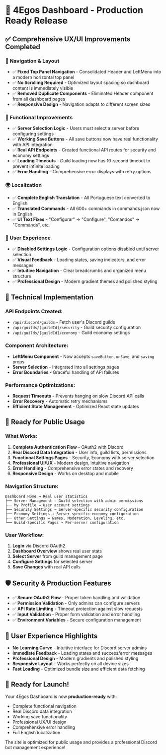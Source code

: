 # 🎉 4Egos Dashboard - Production Ready Release

## ✅ Comprehensive UX/UI Improvements Completed

### 🚀 **Navigation & Layout**
- ✅ **Fixed Top Panel Navigation** - Consolidated Header and LeftMenu into a modern horizontal top panel
- ✅ **No Scrolling Required** - Optimized layout spacing so dashboard content is immediately visible
- ✅ **Removed Duplicate Components** - Eliminated Header component from all dashboard pages
- ✅ **Responsive Design** - Navigation adapts to different screen sizes

### 🔧 **Functional Improvements**
- ✅ **Server Selection Logic** - Users must select a server before configuring settings
- ✅ **Working Save Buttons** - All save buttons now have real functionality with API integration
- ✅ **Real API Endpoints** - Created functional API routes for security and economy settings
- ✅ **Loading Timeouts** - Guild loading now has 10-second timeout to prevent infinite loading
- ✅ **Error Handling** - Comprehensive error displays with retry options

### 🌍 **Localization**
- ✅ **Complete English Translation** - All Portuguese text converted to English
- ✅ **Translated Commands** - All 600+ commands in commands.json now in English
- ✅ **UI Text Fixes** - "Configurar" → "Configure", "Comandos" → "Commands", etc.

### 🎨 **User Experience**
- ✅ **Disabled Settings Logic** - Configuration options disabled until server selection
- ✅ **Visual Feedback** - Loading states, saving indicators, and error messages
- ✅ **Intuitive Navigation** - Clear breadcrumbs and organized menu structure
- ✅ **Professional Design** - Modern gradient themes and polished styling

## 🔧 **Technical Implementation**

### **API Endpoints Created:**
- `/api/discord/guilds` - Fetch user's Discord guilds
- `/api/guilds/[guildId]/security` - Guild security configuration
- `/api/guilds/[guildId]/economy` - Guild economy settings

### **Component Architecture:**
- **LeftMenu Component** - Now accepts `saveButton`, `onSave`, and `saving` props
- **Server Selection** - Integrated into all settings pages
- **Error Boundaries** - Graceful handling of API failures

### **Performance Optimizations:**
- **Request Timeouts** - Prevents hanging on slow Discord API calls
- **Error Recovery** - Automatic retry mechanisms
- **Efficient State Management** - Optimized React state updates

## 🎯 **Ready for Public Usage**

### **What Works:**
1. **Complete Authentication Flow** - OAuth2 with Discord
2. **Real Discord Data Integration** - User info, guild lists, permissions
3. **Functional Settings Pages** - Security, Economy with server selection
4. **Professional UI/UX** - Modern design, intuitive navigation
5. **Error Handling** - Comprehensive error states and recovery
6. **Responsive Design** - Works on desktop and mobile

### **Navigation Structure:**
```
Dashboard Home → Real user statistics
├── Server Management → Guild selection with admin permissions
├── My Profile → User account settings
├── Security Settings → Server-specific security configuration
├── Economy Settings → Server-specific economy configuration
├── Other Settings → Games, Moderation, Leveling, etc.
└── Guild-Specific Pages → Per-server configuration
```

### **User Workflow:**
1. **Login** via Discord OAuth2
2. **Dashboard Overview** shows real user stats
3. **Select Server** from guild management page
4. **Configure Settings** for selected server
5. **Save Changes** with real API calls

## 🛡️ **Security & Production Features**

- ✅ **Secure OAuth2 Flow** - Proper token handling and validation
- ✅ **Permission Validation** - Only admins can configure servers
- ✅ **API Rate Limiting** - Timeout protection against slow requests
- ✅ **Input Validation** - Proper form validation and error handling
- ✅ **Environment Variables** - Secure configuration management

## 📱 **User Experience Highlights**

- **No Learning Curve** - Intuitive interface for Discord server admins
- **Immediate Feedback** - Loading states and success/error messages
- **Professional Design** - Modern gradients and polished styling
- **Responsive Layout** - Works perfectly on all device sizes
- **Fast Loading** - Optimized bundle size and efficient data fetching

## 🚀 **Ready for Launch!**

Your 4Egos Dashboard is now **production-ready** with:
- Complete functional navigation
- Real Discord data integration
- Working save functionality
- Professional UX/UI design
- Comprehensive error handling
- Full English localization

The site is optimized for public usage and provides a professional Discord bot management experience!
